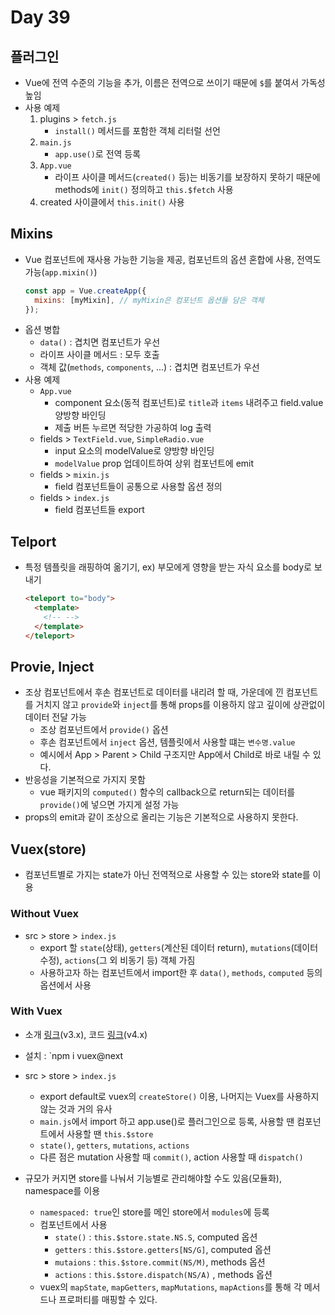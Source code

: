# Day 39

## 플러그인

- Vue에 전역 수준의 기능을 추가, 이름은 전역으로 쓰이기 때문에 `$`를 붙여서 가독성 높임
- 사용 예제
  1. plugins > `fetch.js`
     - `install()` 메서드를 포함한 객체 리터럴 선언
  2. `main.js`
     - `app.use()`로 전역 등록
  3. `App.vue`
     - 라이프 사이클 메서드(`created()` 등)는 비동기를 보장하지 못하기 때문에 methods에 `init()` 정의하고 `this.$fetch` 사용
  4. created 사이클에서 `this.init()` 사용

## Mixins

- Vue 컴포넌트에 재사용 가능한 기능을 제공, 컴포넌트의 옵션 혼합에 사용, 전역도 가능(`app.mixin()`)
  ```js
  const app = Vue.createApp({
    mixins: [myMixin], // myMixin은 컴포넌트 옵션들 담은 객체
  });
  ```
- 옵션 병합
  - `data()` : 겹치면 컴포넌트가 우선
  - 라이프 사이클 메서드 : 모두 호출
  - 객체 값(`methods`, `components`, ...) : 겹치면 컴포넌트가 우선
- 사용 예제
  - `App.vue`
    - component 요소(동적 컴포넌트)로 `title`과 `items` 내려주고 field.value 양방향 바인딩
    - 제출 버튼 누르면 적당한 가공하여 log 출력
  - fields > `TextField.vue`, `SimpleRadio.vue`
    - input 요소의 modelValue로 양방향 바인딩
    - `modelValue` prop 업데이트하여 상위 컴포넌트에 emit
  - fields > `mixin.js`
    - field 컴포넌트들이 공통으로 사용할 옵션 정의
  - fields > `index.js`
    - field 컴포넌트들 export

## Telport

- 특정 템플릿을 래핑하여 옮기기, ex) 부모에게 영향을 받는 자식 요소를 body로 보내기
  ```html
  <teleport to="body">
    <template>
      <!-- -->
    </template>
  </teleport>
  ```

## Provie, Inject

- 조상 컴포넌트에서 후손 컴포넌트로 데이터를 내리려 할 때, 가운데에 낀 컴포넌트를 거치지 않고 `provide`와 `inject`를 통해 props를 이용하지 않고 깊이에 상관없이 데이터 전달 가능
  - 조상 컴포넌트에서 `provide()` 옵션
  - 후손 컴포넌트에서 `inject` 옵션, 템플릿에서 사용할 떄는 `변수명.value`
  - 예시에서 App > Parent > Child 구조지만 App에서 Child로 바로 내릴 수 있다.
- 반응성을 기본적으로 가지지 못함
  - vue 패키지의 `computed()` 함수의 callback으로 return되는 데이터를 `provide()`에 넣으면 가지게 설정 가능
- props의 emit과 같이 조상으로 올리는 기능은 기본적으로 사용하지 못한다.

## Vuex(store)

- 컴포넌트별로 가지는 state가 아닌 전역적으로 사용할 수 있는 store와 state를 이용

### Without Vuex

- src > store > `index.js`
  - export 할 `state`(상태), `getters`(계산된 데이터 return), `mutations`(데이터 수정), `actions`(그 외 비동기 등) 객체 가짐
  - 사용하고자 하는 컴포넌트에서 import한 후 `data()`, `methods`, `computed` 등의 옵션에서 사용

### With Vuex

- 소개 [링크](https://v3.vuex.vuejs.org/kr/)(v3.x), 코드 [링크](https://v3.vuex.vuejs.org/)(v4.x)
- 설치 : `npm i vuex@next
- src > store > `index.js`

  - export default로 vuex의 `createStore()` 이용, 나머지는 Vuex를 사용하지 않는 것과 거의 유사
  - `main.js`에서 import 하고 app.use()로 플러그인으로 등록, 사용할 땐 컴포넌트에서 사용할 땐 `this.$store`
  - `state()`, `getters`, `mutations`, `actions`
  - 다른 점은 mutation 사용할 때 `commit()`, action 사용할 때 `dispatch()`

- 규모가 커지면 store를 나눠서 기능별로 관리해야할 수도 있음(모듈화), namespace를 이용
  - `namespaced: true`인 store를 메인 store에서 `modules`에 등록
  - 컴포넌트에서 사용
    - `state()` : `this.$store.state.NS.S`, computed 옵션
    - `getters` : `this.$store.getters[NS/G]`, computed 옵션
    - `mutaions` : `this.$store.commit(NS/M)`, methods 옵션
    - `actions` : `this.$store.dispatch(NS/A)` , methods 옵션
  - vuex의 `mapState`, `mapGetters`, `mapMutations`, `mapActions`를 통해 각 메서드나 프로퍼티를 매핑할 수 있다.
